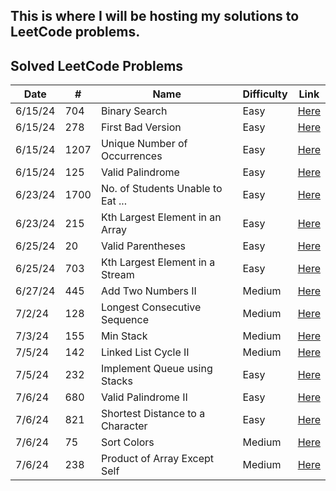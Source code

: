 ## This is where I will be hosting my solutions to LeetCode problems. 

## Solved LeetCode Problems

| Date    | #   | Name                              | Difficulty | Link                                                                                      |
| ------- | --- | --------------------------------- | ---------- | ----------------------------------------------------------------------------------------- |
| 6/15/24 | 704 | Binary Search                     | Easy       | [Here](https://leetcode.com/problems/binary-search/description/)                          |
| 6/15/24 | 278 | First Bad Version                 | Easy       | [Here](https://leetcode.com/problems/first-bad-version/description/)                      |
| 6/15/24 | 1207| Unique Number of Occurrences      | Easy       | [Here](https://leetcode.com/problems/unique-number-of-occurrences/description/)           |
| 6/15/24 | 125 | Valid Palindrome                  | Easy       | [Here](https://leetcode.com/problems/valid-palindrome/description/)                       |
| 6/23/24 | 1700| No. of Students Unable to Eat ... | Easy       | [Here](https://leetcode.com/problems/number-of-students-unable-to-eat-lunch/description/) |
| 6/23/24 | 215 | Kth Largest Element in an Array   | Easy       | [Here](https://leetcode.com/problems/kth-largest-element-in-an-array/description/)        |
| 6/25/24 | 20  | Valid Parentheses                 | Easy       | [Here](https://leetcode.com/problems/valid-parentheses/description/)                      |
| 6/25/24 | 703 | Kth Largest Element in a Stream   | Easy       | [Here](https://leetcode.com/problems/kth-largest-element-in-a-stream/description/)        |
| 6/27/24 | 445 | Add Two Numbers II                | Medium     | [Here](https://leetcode.com/problems/add-two-numbers-ii/description/)                     |
| 7/2/24  | 128 | Longest Consecutive Sequence      | Medium     | [Here](https://leetcode.com/problems/longest-consecutive-sequence/description/)           |
| 7/3/24  | 155 | Min Stack                         | Medium     | [Here](https://leetcode.com/problems/min-stack/description/)                              |
| 7/5/24  | 142 | Linked List Cycle II              | Medium     | [Here](https://leetcode.com/problems/linked-list-cycle-ii/description/)                   |
| 7/5/24  | 232 | Implement Queue using Stacks      | Easy       | [Here](https://leetcode.com/problems/implement-queue-using-stacks/description/)           |
| 7/6/24  | 680 | Valid Palindrome II               | Easy       | [Here](https://leetcode.com/problems/valid-palindrome-ii/description/)                    |
| 7/6/24  | 821 | Shortest Distance to a Character  | Easy       | [Here](https://leetcode.com/problems/shortest-distance-to-a-character/description/)       |
| 7/6/24  | 75  | Sort Colors                       | Medium     | [Here](https://leetcode.com/problems/sort-colors/description/)                            |
| 7/6/24  | 238 | Product of Array Except Self      | Medium     | [Here](https://leetcode.com/problems/product-of-array-except-self/description/)           |